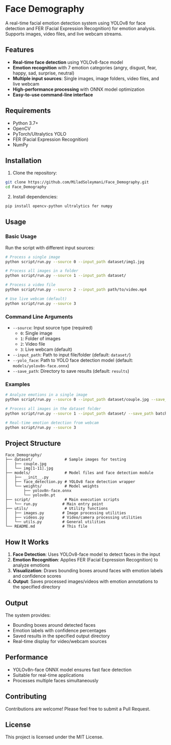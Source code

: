 # Face Demography

A real-time facial emotion detection system using YOLOv8 for face detection and FER (Facial Expression Recognition) for emotion analysis. Supports images, video files, and live webcam streams.

## Features

- **Real-time face detection** using YOLOv8-face model
- **Emotion recognition** with 7 emotion categories (angry, disgust, fear, happy, sad, surprise, neutral)
- **Multiple input sources**: Single images, image folders, video files, and live webcam
- **High-performance processing** with ONNX model optimization
- **Easy-to-use command-line interface**

## Requirements

- Python 3.7+
- OpenCV
- PyTorch/Ultralytics YOLO
- FER (Facial Expression Recognition)
- NumPy

## Installation

1. Clone the repository:
```bash
git clone https://github.com/MiladSoleymani/Face_Demography.git
cd Face_Demography
```

2. Install dependencies:
```bash
pip install opencv-python ultralytics fer numpy
```

## Usage

### Basic Usage

Run the script with different input sources:

```bash
# Process a single image
python script/run.py --source 0 --input_path dataset/img1.jpg

# Process all images in a folder
python script/run.py --source 1 --input_path dataset/

# Process a video file
python script/run.py --source 2 --input_path path/to/video.mp4

# Use live webcam (default)
python script/run.py --source 3
```

### Command Line Arguments

- `--source`: Input source type (required)
  - `0`: Single image
  - `1`: Folder of images
  - `2`: Video file
  - `3`: Live webcam (default)
- `--input_path`: Path to input file/folder (default: `dataset/`)
- `--yolo_face`: Path to YOLO face detection model (default: `models/yolov8n-face.onnx`)
- `--save_path`: Directory to save results (default: `results`)

### Examples

```bash
# Analyze emotions in a single image
python script/run.py --source 0 --input_path dataset/couple.jpg --save_path output/

# Process all images in the dataset folder
python script/run.py --source 1 --input_path dataset/ --save_path batch_results/

# Real-time emotion detection from webcam
python script/run.py --source 3
```

## Project Structure

```
Face_Demography/
├── dataset/              # Sample images for testing
│   ├── couple.jpg
│   └── img[1-11].jpg
├── models/               # Model files and face detection module
│   ├── __init__.py
│   ├── face_detection.py # YOLOv8 face detection wrapper
│   └── weights/          # Model weights
│       ├── yolov8n-face.onnx
│       └── yolov8n.pt
├── script/               # Main execution scripts
│   └── run.py           # Main entry point
├── utils/                # Utility functions
│   ├── images.py        # Image processing utilities
│   ├── videos.py        # Video/camera processing utilities
│   └── utils.py         # General utilities
└── README.md            # This file
```

## How It Works

1. **Face Detection**: Uses YOLOv8-face model to detect faces in the input
2. **Emotion Recognition**: Applies FER (Facial Expression Recognition) to analyze emotions
3. **Visualization**: Draws bounding boxes around faces with emotion labels and confidence scores
4. **Output**: Saves processed images/videos with emotion annotations to the specified directory

## Output

The system provides:
- Bounding boxes around detected faces
- Emotion labels with confidence percentages
- Saved results in the specified output directory
- Real-time display for video/webcam sources

## Performance

- YOLOv8n-face ONNX model ensures fast face detection
- Suitable for real-time applications
- Processes multiple faces simultaneously

## Contributing

Contributions are welcome! Please feel free to submit a Pull Request.

## License

This project is licensed under the MIT License.
